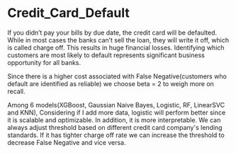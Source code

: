 # Credit_Card_Default

If you didn’t pay your bills by due date, the credit card will be defaulted. While in most cases the banks can’t sell the loan, they will write it off, which is called charge off. This results in huge financial losses. Identifying which customers are most likely to default represents significant business opportunity for all banks. 

Since there is a higher cost associated with False Negative(customers who default are identified as reliable)
we choose beta = 2 to weigh more on recall. 

Among 6 models(XGBoost, Gaussian Naive Bayes, Logistic, RF, LinearSVC and KNN), Considering if I add more data, logistic will perform better since it is scalable and optimizable. In addition, it is more interpretable. We can always adjust threshold based on different credit card company's lending standards. If it has tighter charge off rate we can increase the threshold to decrease False Negative and vice versa. 


